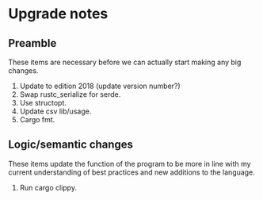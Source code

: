# Upgrade notes

## Preamble

These items are necessary before we can actually start making any big changes.

1. Update to edition 2018 (update version number?)
2. Swap rustc_serialize for serde.
3. Use structopt.
4. Update csv lib/usage.
5. Cargo fmt.

## Logic/semantic changes

These items update the function of the program to be more in line with my current understanding of best practices and new additions to the language.

1. Run cargo clippy.
